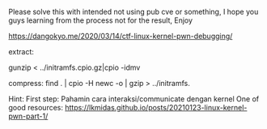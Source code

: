 Please solve this with intended not using pub cve or something, I hope you guys learning from the process not for the result, Enjoy

https://dangokyo.me/2020/03/14/ctf-linux-kernel-pwn-debugging/

extract:

gunzip < ../initramfs.cpio.gz|cpio -idmv

compress:
find . | cpio  -H newc -o | gzip > ../initramfs.

Hint: First step: Pahamin cara interaksi/communicate dengan kernel One of good resources: https://lkmidas.github.io/posts/20210123-linux-kernel-pwn-part-1/
